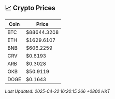 ## 📈 Crypto Prices

| Coin | Price |
| ---- | ----- |
| BTC | $88644.3208 |
| ETH | $1629.6107 |
| BNB | $606.2259 |
| CRV | $0.6193 |
| ARB | $0.3028 |
| OKB | $50.9119 |
| DOGE | $0.1643 |

_Last Updated: 2025-04-22 16:20:15.266 +0800 HKT_